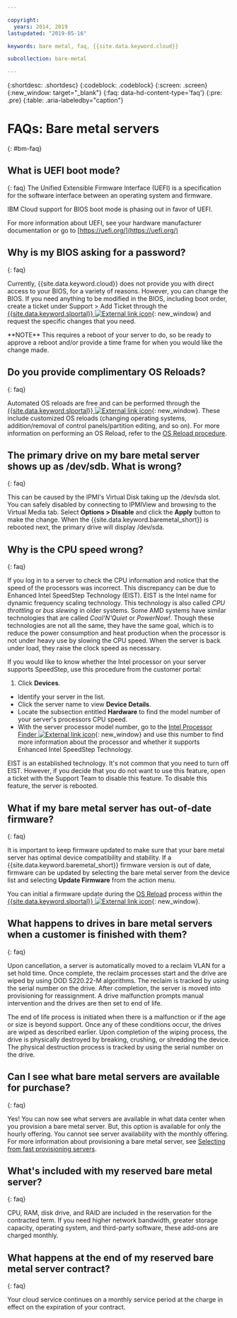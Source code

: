 ```yaml
---

copyright:
  years: 2014, 2019
lastupdated: "2019-05-16"

keywords: bare metal, faq, {{site.data.keyword.cloud}}

subcollection: bare-metal

---
```


{:shortdesc: .shortdesc}
{:codeblock: .codeblock}
{:screen: .screen}
{:new_window: target="_blank"}
{:faq: data-hd-content-type='faq'}
{:pre: .pre}
{:table: .aria-labeledby="caption"}

# FAQs: Bare metal servers
{: #bm-faq}

## What is UEFI boot mode?
{: faq}
The Unified Extensible Firmware Interface (UEFI) is a specification for the software interface between an operating system and firmware.

IBM Cloud support for BIOS boot mode is phasing out in favor of UEFI.

For more information about UEFI, see your hardware manufacturer documentation or go to [https://uefi.org/](https://uefi.org/)

## Why is my BIOS asking for a password?
{: faq}

Currently, {{site.data.keyword.cloud}} does not provide you with direct access to your BIOS, for a variety of reasons. However, you can change the BIOS. If you need anything to be modified in the BIOS, including boot order, create a ticket under Support > Add Ticket through the [{{site.data.keyword.slportal}} ![External link icon](../icons/launch-glyph.svg "External link icon")](https://cloud.ibm.com/){: new_window} and request the specific changes that you need.

\*\*NOTE\*\* This requires a reboot of your server to do, so be ready to approve a reboot and/or provide a time frame for when you would like the change made.

## Do you provide complimentary OS Reloads?
{: faq}

Automated OS reloads are free and can be performed through the [{{site.data.keyword.slportal}} ![External link icon](../icons/launch-glyph.svg "External link icon")](https://cloud.ibm.com/){: new_window}. These include customized OS reloads (changing operating systems, addition/removal of control panels/partition editing, and so on).  For more information on performing an OS Reload, refer to the [OS Reload procedure](/docs/infrastructure/software?topic=software-reloading-the-os).


## The primary drive on my bare metal server shows up as /dev/sdb. What is wrong?
{: faq}

This can be caused by the IPMI's Virtual Disk taking up the /dev/sda slot. You can safely disabled by connecting to IPMIView and browsing to the Virtual Media tab. Select **Options > Disable** and click the **Apply** button to make the change. When the {{site.data.keyword.baremetal_short}} is rebooted next, the primary drive will display /dev/sda.


## Why is the CPU speed wrong?
{: faq}

If you log in to a server to check the CPU information and notice that the speed of the processors was incorrect. This discrepancy can be due to Enhanced Intel SpeedStep Technology (EIST). EIST is the Intel name for dynamic frequency scaling technology.  This technology is also called *CPU throttling* or *bus slewing* in older systems.  Some AMD systems have  similar technologies that are called *Cool'N'Quiet* or *PowerNow!*.  Though these technologies are not all the same, they have the same goal, which is to reduce the power consumption and heat production when the processor is not under heavy use by slowing the CPU speed.  When the server is back under load, they raise the clock speed as necessary.

If you would like to know whether the Intel processor on your server supports SpeedStep, use this procedure from the customer portal:
1. Click **Devices**.
* Identify your server in the list.
* Click the server name to view **Device Details**.
* Locate the subsection entitled **Hardware** to find the model number of your server's processors CPU speed.
* With the server processor model number, go to the [Intel Processor Finder ![External link icon](../icons/launch-glyph.svg "External link icon")](http://processorfinder.intel.com/){: new_window} and use this number to find more information about the processor and whether it supports Enhanced Intel SpeedStep Technology.

EIST is an established technology. It's not common that you need to turn off EIST. However, if you decide that you do not want to use this feature, open a ticket with the Support Team to disable this feature.  To disable this feature, the server is rebooted.


## What if my bare metal server has out-of-date firmware?
{: faq}

It is important to keep firmware updated to make sure that your bare metal server has optimal device compatibility and stability. If a {{site.data.keyword.baremetal_short}} firmware version is out of date, firmware can be updated by selecting the bare metal server from the device list and selecting **Update Firmware** from the action menu.

You can initial a firmware update during the [OS Reload](/docs/infrastructure/software?topic=software-reloading-the-os) process within the [{{site.data.keyword.slportal}} ![External link icon](../icons/launch-glyph.svg "External link icon")](https://cloud.ibm.com/){: new_window}.

## What happens to drives in bare metal servers when a customer is finished with them?
{: faq}

Upon cancellation, a server is automatically moved to a reclaim VLAN for a set hold time. Once complete, the reclaim processes start and the drive are wiped by using DOD 5220.22-M algorithms.  The reclaim is tracked by using the serial number on the drive. After completion, the server is moved into provisioning for reassignment. A drive malfunction prompts manual intervention and the drives are then set to end of life.

The end of life process is initiated when there is a malfunction or if the age or size is beyond support. Once any of these conditions occur, the drives are wiped as described earlier. Upon completion of the wiping process, the drive is physically destroyed by breaking, crushing, or shredding the device.  The physical destruction process is tracked by using the serial number on the drive.

## Can I see what bare metal servers are available for purchase?
{: faq}

Yes! You can now see what servers are available in what data center when you provision a bare metal server. But, this option is available for only the hourly offering. You cannot see server availability with the monthly offering. For more information about provisioning a bare metal server, see [Selecting from fast provisioning servers](/docs/bare-metal?topic=bare-metal-bm-select-popular-servers#bm-select-popular-servers).

## What's included with my reserved bare metal server?
{: faq}

CPU, RAM, disk drive, and RAID are included in the reservation for the contracted term. If you need higher network bandwidth, greater storage capacity, operating system, and third-party software, these add-ons are charged monthly.

## What happens at the end of my reserved bare metal server contract?
{: faq}

Your cloud service continues on a monthly service period at the charge in effect on the expiration of your contract.
